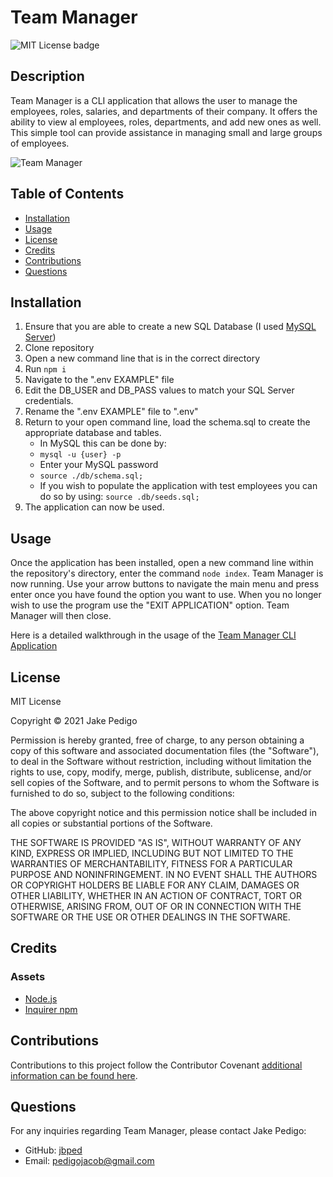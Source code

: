 # Team Manager
![MIT License badge](https://img.shields.io/badge/license-MIT_License-green)
## Description
Team Manager is a CLI application that allows the user to manage the employees, roles, salaries, and departments of their company. It offers the ability to view al employees, roles, departments, and add new ones as well. This simple tool can provide assistance in managing small and large groups of employees.

![Team Manager](https://user-images.githubusercontent.com/76881086/126098667-88518c88-df2c-4578-bd44-2e6952637d05.png)

## Table of Contents
* [Installation](#installation)
* [Usage](#usage)
* [License](#license)
* [Credits](#credits)
* [Contributions](#contributions)
* [Questions](#questions)

## Installation
1. Ensure that you are able to create a new SQL Database (I used [MySQL Server](https://dev.mysql.com/downloads/mysql/)) 
2. Clone repository 
3. Open a new command line that is in the correct directory 
4. Run `npm i `
5. Navigate to the ".env EXAMPLE" file 
6. Edit the DB_USER and DB_PASS values to match your SQL Server credentials. 
7. Rename the ".env EXAMPLE" file to ".env"
8. Return to your open command line, load the schema.sql to create the appropriate database and tables.
    * In MySQL this can be done by:
    * `mysql -u {user} -p`
    * Enter your MySQL password
    * `source ./db/schema.sql;`
    * If you wish to populate the application with test employees you can do so by using: `source .db/seeds.sql;`
9. The application can now be used.

## Usage
Once the application has been installed, open a new command line within the repository's directory, enter the command `node index`. Team Manager is now running. Use your arrow buttons to navigate the main menu and press enter once you have found the option you want to use. When you no longer wish to use the program use the "EXIT APPLICATION" option. Team Manager will then close.

Here is a detailed walkthrough in the usage of the [Team Manager CLI Application](https://drive.google.com/file/d/1wm7T9etob-5uMUvtzDI2wgjU7kpxD_Uf/view)

## License

MIT License

Copyright &copy; 2021 Jake Pedigo

Permission is hereby granted, free of charge, to any person obtaining a copy of this software and associated documentation files (the "Software"), to deal in the Software without restriction, including without limitation the rights to use, copy, modify, merge, publish, distribute, sublicense, and/or sell copies of the Software, and to permit persons to whom the Software is furnished to do so, subject to the following conditions:

The above copyright notice and this permission notice shall be included in all copies or substantial portions of the Software.

THE SOFTWARE IS PROVIDED "AS IS", WITHOUT WARRANTY OF ANY KIND, EXPRESS OR IMPLIED, INCLUDING BUT NOT LIMITED TO THE WARRANTIES OF MERCHANTABILITY, FITNESS FOR A PARTICULAR PURPOSE AND NONINFRINGEMENT. IN NO EVENT SHALL THE AUTHORS OR COPYRIGHT HOLDERS BE LIABLE FOR ANY CLAIM, DAMAGES OR OTHER LIABILITY, WHETHER IN AN ACTION OF CONTRACT, TORT OR OTHERWISE, ARISING FROM, OUT OF OR IN CONNECTION WITH THE SOFTWARE OR THE USE OR OTHER DEALINGS IN THE SOFTWARE.

## Credits
### Assets
* [Node.js](https://nodejs.org/en/)
* [Inquirer npm](https://www.npmjs.com/package/inquirer)

## Contributions
Contributions to this project follow the Contributor Covenant [additional information can be found here](https://www.contributor-covenant.org/version/2/0/code_of_conduct/).

## Questions
For any inquiries regarding Team Manager, please contact Jake Pedigo:
* GitHub: [jbped](https://github.com/jbped)
* Email: <pedigojacob@gmail.com>

